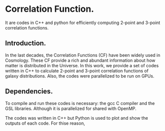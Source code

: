 # Correlation Function.

It are codes in C++ and python for efficiently computing 2-point and 3-point correlation functions.

## Introduction.

In the last decades, the Correlation Functions (CF) have been widely used in Cosmology. These CF provide a rich and abundant information about how matter is distributed in the Universe. In this work, we provide a set of codes written in C++ to calculate 2-point and 3-point correlation functions of galaxy distributions. Also, the codes were parallelized to be run on GPUs. 

## Dependencies.

To compile and run these codes is necessary: the gcc C compiler and the GSL libraries. Although it is parallelized for shared with OpenMP.

The codes was written in C++ but Python is used to plot and show the outputs of each code. For thise reason, 
